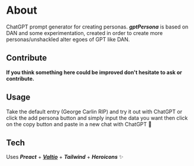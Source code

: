# About

ChatGPT prompt generator for creating personas. **_gptPersona_** is based on DAN and some experimentation, created in order to create more personas/unshackled alter egoes of GPT like DAN.

## Contribute

**If you think something here could be improved don't hesitate to ask or contribute.**

## Usage

Take the default entry (George Carlin RIP) and try it out with ChatGPT or click the add persona button and simply input the data you want then click on the copy button and paste in a new chat with ChatGPT 🤖

## Tech

Uses **_Preact_** + [**_Valtio_**](http://github.com/pmndrs/valtio) + **_Tailwind_** + **_Heroicons_** ✨

